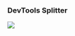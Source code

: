 ### DevTools Splitter


![](https://camo.githubusercontent.com/fbac8bbd498e50e8e4b03bb3b8c632161f011a99/687474703a2f2f672e7265636f726469742e636f2f6442493372777a7552672e676966)

